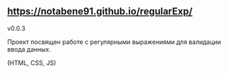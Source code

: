 ## https://notabene91.github.io/regularExp/
v0.0.3  

Проект посвящен работе с регулярными выражениями для валидации ввода данных.

(HTML, CSS, JS)

